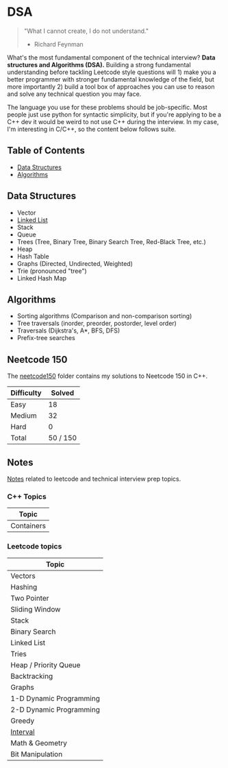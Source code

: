 # DSA

> "What I cannot create, I do not understand."
> 
> - Richard Feynman

What's the most fundamental component of the technical interview? **Data structures and Algorithms (DSA).** Building a strong fundamental understanding before tackling Leetcode style questions will 1) make you a better programmer with stronger fundamental knowledge of the field, but more importantly 2) build a tool box of approaches you can use to reason and solve any technical question you may face. 

The language you use for these problems should be job-specific. Most people just use python for syntactic simplicity, but if you're applying to be a C++ dev it would be weird to not use C++ during the interview. In my case, I'm interesting in C/C++, so the content below follows suite.

## Table of Contents

- [Data Structures](#data-structures)
- [Algorithms](#algorithms)

## Data Structures

- Vector
- [Linked List](/data-structures/linked_list/)
- Stack
- Queue
- Trees (Tree, Binary Tree, Binary Search Tree, Red-Black Tree, etc.)
- Heap
- Hash Table
- Graphs (Directed, Undirected, Weighted)
- Trie (pronounced "tree")
- Linked Hash Map

## Algorithms

- Sorting algorithms (Comparison and non-comparison sorting)
- Tree traversals (inorder, preorder, postorder, level order)
- Traversals (Dijkstra's, A*, BFS, DFS)
- Prefix-tree searches

## Neetcode 150

The [neetcode150](./neetcode150/) folder contains my solutions to Neetcode 150 in C++.

| Difficulty | Solved
|------------|-------------------
| Easy       | 18
| Medium     | 32
| Hard       | 0 
| Total      | 50 / 150

## Notes

[Notes](./notes) related to leetcode and technical interview prep topics.

### C++ Topics 

| Topic |
|------------------------
| Containers

### Leetcode topics

| Topic |
|------------------------
| Vectors
| Hashing
| Two Pointer
| Sliding Window
| Stack
| Binary Search
| Linked List
| Tries
| Heap / Priority Queue 
| Backtracking
| Graphs
| 1-D Dynamic Programming
| 2-D Dynamic Programming
| Greedy
| [Interval](./topics/intervals.md)
| Math & Geometry
| Bit Manipulation
